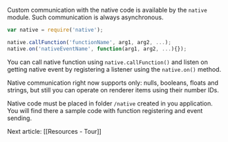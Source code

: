 Custom communication with the native code is available by the `native` module. Such communication is always asynchronous.

```javascript
var native = require('native');

native.callFunction('functionName', arg1, arg2, ...);
native.on('nativeEventName', function(arg1, arg2, ...){});
```

You can call native function using `native.callFunction()` and listen on getting native event by registering a listener using the `native.on()` method.

Native communication right now supports only: nulls, booleans, floats and strings, but still you can operate on renderer items using their number IDs.

Native code must be placed in folder `/native` created in you application. 
You will find there a sample code with function registering and event sending.

Next article: [[Resources - Tour]]

